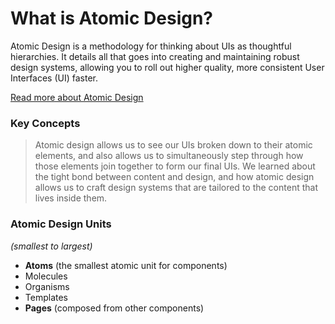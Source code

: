 # What is Atomic Design?
Atomic Design is a methodology for thinking about UIs as thoughtful hierarchies. It details all that goes into creating and maintaining robust design systems, allowing you to roll out higher quality, more consistent User Interfaces (UI) faster.

[Read more about Atomic Design](http://atomicdesign.bradfrost.com/table-of-contents/)

### Key Concepts
> Atomic design allows us to see our UIs broken down to their atomic elements, and also allows us to simultaneously step through how those elements join together to form our final UIs. We learned about the tight bond between content and design, and how atomic design allows us to craft design systems that are tailored to the content that lives inside them.

### Atomic Design Units
*(smallest to largest)*  
* **Atoms**  (the smallest atomic unit for components)  
* Molecules
* Organisms
* Templates
* **Pages** (composed from other components)
